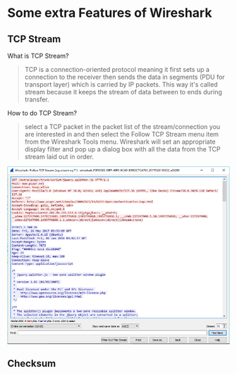 # Some extra Features of Wireshark

## TCP Stream

What is TCP Stream?
> TCP is a connection-oriented protocol meaning it first sets up a connection to the receiver then sends the data in segments   (PDU for transport layer) which is carried by IP packets. This way it's called stream because it keeps the stream of data     between to ends during transfer.

How to do TCP Stream?
> select a TCP packet in the packet list of the stream/connection you are interested in and then select the Follow TCP Stream   menu item from the Wireshark Tools menu. Wireshark will set an appropriate display filter and pop up a dialog box with all     the data from the TCP stream laid out in order.

![TCPstr](images/tcpstr.png)

## Checksum


